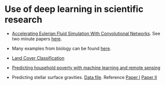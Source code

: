 # Use of deep learning in scientific research
* [Accelerating Eulerian Fluid Simulation With Convolutional Networks](https://arxiv.org/pdf/1607.03597). See two minute papers [here](https://www.youtube.com/watch?v=iOWamCtnwTc).

* Many examples from biology can be found [here](https://github.com/hussius/deeplearning-biology).

* [Land Cover Classification](https://medium.com/sentinel-hub/land-cover-classification-with-eo-learn-part-3-c62ed9ecd405)

* [Predicting household poverty with machine learning and remote sensing](https://www.pnas.org/content/116/4/1213) 

* Predicting stellar surface gravities. [Data file](flicker.txt). Reference [Paper I](http://adsabs.harvard.edu/abs/2016ApJ...818...43B) [Paper II](http://adsabs.harvard.edu/abs/2014ApJS..210....1C)

